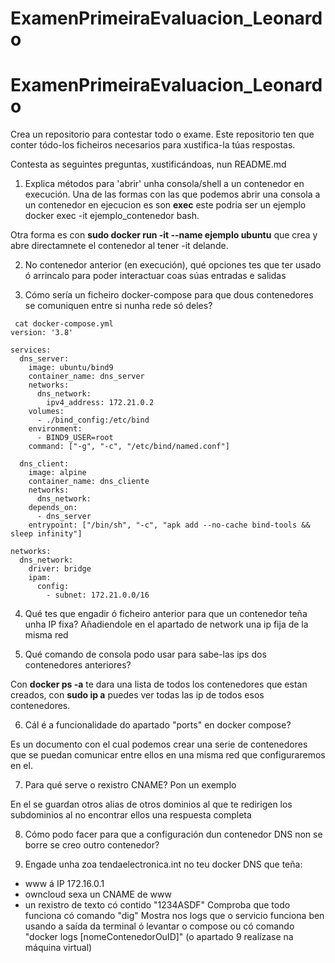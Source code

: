 # ExamenPrimeiraEvaluacion_Leonardo


# ExamenPrimeiraEvaluacion_Leonardo


Crea un repositorio para contestar todo o exame.
Este repositorio ten que conter tódo-los ficheiros necesarios para xustifica-la túas respostas.

Contesta as seguintes preguntas, xustificándoas, nun README.md

1. Explica métodos para 'abrir' unha consola/shell a un contenedor en execución.
Una de las formas con las que podemos abrir una consola a un contenedor en ejecucion es son **exec** este podria ser un ejemplo  docker exec -it ejemplo_contenedor bash.

Otra forma es con **sudo docker run -it  --name ejemplo ubuntu** que crea y abre directamnete el contenedor al tener -it delande.



2. No contenedor anterior (en execución), qué opciones tes que ter usado ó arrincalo para poder interactuar coas súas entradas e salidas


3. Cómo sería un ficheiro docker-compose para que dous contenedores se comuniquen entre si nunha rede só deles?
~~~
 cat docker-compose.yml 
version: '3.8'

services:
  dns_server:
    image: ubuntu/bind9
    container_name: dns_server
    networks:
      dns_network:
        ipv4_address: 172.21.0.2
    volumes:
      - ./bind_config:/etc/bind
    environment:
      - BIND9_USER=root
    command: ["-g", "-c", "/etc/bind/named.conf"]

  dns_client:
    image: alpine
    container_name: dns_cliente
    networks:
      dns_network:
    depends_on:
      - dns_server
    entrypoint: ["/bin/sh", "-c", "apk add --no-cache bind-tools && sleep infinity"]

networks:
  dns_network:
    driver: bridge
    ipam:
      config:
        - subnet: 172.21.0.0/16
~~~

4. Qué tes que engadir ó ficheiro anterior para que un contenedor teña unha IP fixa?
Añadiendole en el apartado de network una ip fija de la misma red


5. Qué comando de consola podo usar para sabe-las ips dos contenedores anteriores?

Con **docker ps -a** te dara una lista de todos los contenedores que estan creados, con  **sudo ip a** puedes ver todas las ip de todos esos contenedores.


6. Cál é a funcionalidade do apartado "ports" en docker compose?

Es un documento con el cual podemos crear una serie de contenedores que se puedan comunicar entre ellos en una misma red que configuraremos en el.


7. Para qué serve o rexistro CNAME? Pon un exemplo

En el se guardan otros alias de otros dominios al que te redirigen los subdominios al no encontrar ellos una respuesta completa


8. Cómo podo facer para que a configuración dun contenedor DNS non se borre se creo outro contenedor?


9. Engade unha zoa tendaelectronica.int no teu docker DNS que teña:
- www á IP 172.16.0.1
- owncloud sexa un CNAME de www
- un rexistro de texto có contido "1234ASDF"
Comproba que todo funciona có comando "dig"
Mostra nos logs que o servicio funciona ben usando a saída da terminal ó levantar o compose ou có comando "docker logs [nomeContenedorOuID]"
(o apartado 9 realízase na máquina virtual)
